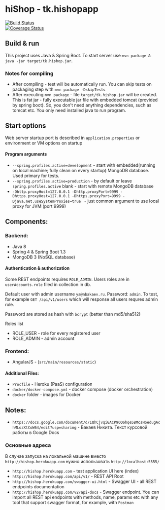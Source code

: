 # hiShop - tk.hishopapp

[![Build Status](https://travis-ci.org/NBakaev/hishop.png?branch=master)](https://travis-ci.org/NBakaev/hishop)   
[![Coverage Status](https://img.shields.io/codecov/c/github/NBakaev/hishop/master.svg)](https://codecov.io/github/NBakaev/hishop?branch=master)
  
## Build & run  
This project uses Java & Spring Boot.
To start server use `mvn package & java -jar target/tk.hishop.jar`.

### Notes for compiling
 - After compiling - test will be automatically run. You can skip tests on packaging step with `mvn package -DskipTests`
 - After executing `mvn package` - file `target/tk.hishop.jar` will be created. This is fat jar - fully executable jar file with embedded tomcat (provided by spring boot). So, you don't need anything dependencies, such as tomcat etc. You only need installed java to run program. 

## Start options
Web server startup port is described in `application.properties` or environment or VM options on startup

#### Program arguments

 - `--spring.profiles.active=development` - start with embedded(running on local machine; fully clean on every startup) MongoDB database. Used primary for tests.
 - `--spring.profiles.active=production` - by default or leave `spring.profiles.active` blank - start with remote MongoDB database
 - `-Dhttp.proxyHost=127.0.0.1
 -Dhttp.proxyPort=9999
 -Dhttps.proxyHost=127.0.0.1
 -Dhttps.proxyPort=9999
 -Djava.net.useSystemProxies=true
` - just common argument to use local proxy for JVM (port 9999)

## Components:

### Backend:
 - Java 8
 - Spring 4 & Spring Boot 1.3
 - MongoDB 3 (NoSQL database)

#### Authentication & authorization
 Some REST endpoints requires `ROLE_ADMIN`. Users roles are in `userAccounts.role` filed in collection in db.
  
Default user with admin username `ya@nbakaev.ru`. Password: `admin`. To test, for example `GET /api/v1/users` which will response all users requres admin role. 

Password are stored as hash with `bcrypt` (better than md5/sha512)

Roles list
 - ROLE_USER - role for every registered user
 - ROLE_ADMIN - admin account

### Frontend:
 - AngularJS - (`src/main/resources/static`)

#### Additional Files:
 - `Procfile` - Heroku (PaaS) configuration 
 - `docker/docker-compose.yml` - docker compose (docker orchestration)
 - `docker` folder - images for Docker

## Notes:

 - `https://docs.google.com/document/d/1QhCjvqiGACP9OQohqe5BMcsHoedugAchMLozXtCoW64/edit?usp=sharing` - Бакаев Никита. Текст курсовой работы в Google Docs

### Основные адреса
В случае запуска на локальной машине вместо `http://hishop.herokuapp.com` нужно использовать `http://localhost:5555/`

 - `http://hishop.herokuapp.com` - test application UI here (index)
 - `http://hishop.herokuapp.com/api/v1/` - REST API Root
 - `http://hishop.herokuapp.com/swagger-ui.html` - Swagger UI - all REST endpoints documentation
 - `http://hishop.herokuapp.com/v2/api-docs` - Swagger endpoint. You can import all REST api endpoints with methods, name, params etc 
with any tool that support swagger format, for example, with `Postman`
